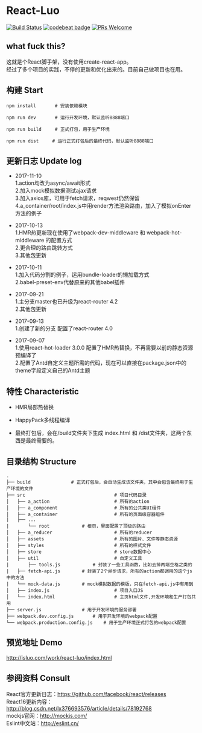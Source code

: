 # React-Luo
[![Build Status](https://travis-ci.org/javaLuo/react-luo.svg?branch=master)](https://travis-ci.org/javaLuo/react-luo)
[![codebeat badge](https://codebeat.co/badges/eb91ca34-7c1b-424f-be1c-a5d79fd3d269)](https://codebeat.co/projects/github-com-javaluo-react-luo-master)
[![PRs Welcome](https://img.shields.io/badge/PRs-welcome-brightgreen.svg)](CONTRIBUTING.md#pull-requests)

## what fuck this?

这就是个React脚手架，没有使用create-react-app。<br/>
经过了多个项目的实践，不停的更新和优化出来的。目前自己做项目也在用。


## 构建 Start

```
npm install       # 安装依赖模块
```

```
npm run dev       # 运行开发环境，默认监听8888端口
```

```
npm run build     # 正式打包，用于生产环境
```

```
npm run dist     # 运行正式打包后的最终代码，默认监听8888端口
```

## 更新日志 Update log
* 2017-11-10
	<br/>1.action均改为async/await形式
	<br/>2.加入mock模拟数据测试ajax请求
	<br/>3.加入axios库，可用于fetch请求，reqwest仍然保留
	<br/>4.a_container/root/index.js中用render方法渲染路由，加入了模拟onEnter方法的例子
* 2017-10-13
	<br/>1.HMR热更新现在使用了webpack-dev-middleware 和 webpack-hot-middleware 的配置方式
	<br/>2.更合理的路由跳转方式
	<br/>3.其他包更新
* 2017-10-11
	<br/>1.加入代码分割的例子，运用bundle-loader的懒加载方式
	<br/>2.babel-preset-env代替原来的其他babel插件
* 2017-09-21
	<br/>1.主分支master也已升级为react-router 4.2
	<br/>2.其他包更新
	
* 2017-09-13
	<br/>1.创建了新的分支 配置了react-router 4.0
	
* 2017-09-07
	<br/>1.使用react-hot-loader 3.0.0 配置了HMR热替换，不再需要以前的静态资源预编译了
	<br/>2.配置了Antd自定义主题所需的代码，现在可以直接在package.json中的theme字段定义自己的Antd主题
## 特性 Characteristic

* HMR局部热替换

* HappyPack多线程编译

* 最终打包后，会在/build文件夹下生成 index.html 和 /dist文件夹，这两个东西是最终需要的。

## 目录结构 Structure

```
.
├── build				# 正式打包后，会自动生成该文件夹，其中会包含最终用于生产环境的文件
├── src                                 # 项目代码目录
│   ├── a_action                        # 所有的action
│   ├── a_component                     # 所有的公共类UI组件
│   ├── a_container                     # 所有的页面级容器组件
|	├── ...
|   	└── root			# 根页，里面配置了顶级的路由
│   ├── a_reducer                       # 所有的reducer
│   ├── assets                          # 所有的图片、文件等静态资源
│   ├── styles                          # 所有的样式文件
│   ├── store                           # store数据中心
│   ├── util                            # 自定义工具
|   	├── tools.js			# 封装了一些工具函数，比如去掉两端空格之类的
|	├── fetch-api.js		# 封装了2个异步请求，所有的action都调用的这个js中的方法
|	└── mock-data.js		# mock模拟数据的模版，只在fetch-api.js中有用到
│   ├── index.js                        # 项目入口JS
│   └── index.html                      # 主页html文件,开发环境和生产打包共用
├── server.js				# 用于开发环境的服务部署
├── webpack.dev.config.js		# 用于开发环境的webpack配置
└── webpack.production.config.js	# 用于生产环境正式打包的webpack配置
```

## 预览地址 Demo

http://isluo.com/work/react-luo/index.html

## 参阅资料 Consult
React官方更新日志：https://github.com/facebook/react/releases <br/>
React16更新内容：http://blog.csdn.net/lx376693576/article/details/78192768 <br/>
mockjs官网：http://mockjs.com/ <br/>
Eslint中文站：http://eslint.cn/ <br/>
